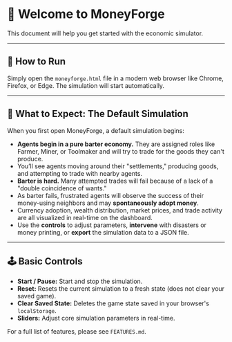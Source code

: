 # 👋 Welcome to MoneyForge

This document will help you get started with the economic simulator.

---

## 🚀 How to Run

Simply open the `moneyforge.html` file in a modern web browser like Chrome, Firefox, or Edge. The simulation will start automatically.

---

## 🧐 What to Expect: The Default Simulation

When you first open MoneyForge, a default simulation begins:

- **Agents begin in a pure barter economy.** They are assigned roles like Farmer, Miner, or Toolmaker and will try to trade for the goods they can't produce.
- You’ll see agents moving around their "settlements," producing goods, and attempting to trade with nearby agents.
- **Barter is hard.** Many attempted trades will fail because of a lack of a "double coincidence of wants."
- As barter fails, frustrated agents will observe the success of their money-using neighbors and may **spontaneously adopt money**.
- Currency adoption, wealth distribution, market prices, and trade activity are all visualized in real-time on the dashboard.
- Use the **controls** to adjust parameters, **intervene** with disasters or money printing, or **export** the simulation data to a JSON file.

---

## 🕹️ Basic Controls

- **Start / Pause:** Start and stop the simulation.
- **Reset:** Resets the current simulation to a fresh state (does not clear your saved game).
- **Clear Saved State:** Deletes the game state saved in your browser's `localStorage`.
- **Sliders:** Adjust core simulation parameters in real-time.

For a full list of features, please see `FEATURES.md`.
